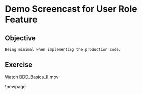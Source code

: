 # Demo Screencast for User Role Feature #

## Objective ##

	Being minimal when implementing the production code.

## Exercise ##

Watch BDD_Basics_II.mov

\newpage
